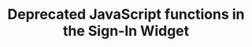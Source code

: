 ---
title: Deprecated JavaScript functions in the Sign-In Widget
layout: Guides
sections:
 - main
---